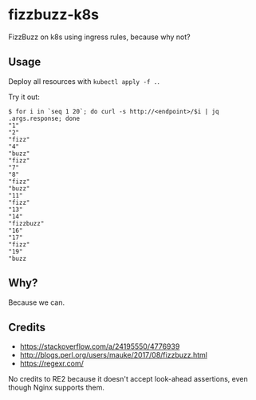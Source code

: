 # fizzbuzz-k8s
FizzBuzz on k8s using ingress rules, because why not?

## Usage

Deploy all resources with `kubectl apply -f .`.

Try it out:

```
$ for i in `seq 1 20`; do curl -s http://<endpoint>/$i | jq .args.response; done                            
"1"
"2"
"fizz"
"4"
"buzz"
"fizz"
"7"
"8"
"fizz"
"buzz"
"11"
"fizz"
"13"
"14"
"fizzbuzz"
"16"
"17"
"fizz"
"19"
"buzz
```

## Why?

Because we can.

## Credits

* https://stackoverflow.com/a/24195550/4776939
* http://blogs.perl.org/users/mauke/2017/08/fizzbuzz.html
* https://regexr.com/

No credits to RE2 because it doesn't accept look-ahead assertions, even though Nginx supports them.
